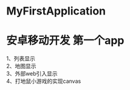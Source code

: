 # MyFirstApplication
安卓移动开发 第一个app
====
1、列表显示<br>
2、地图显示<br>
3、外部web引入显示<br>
4、打地鼠小游戏的实现canvas<br>
